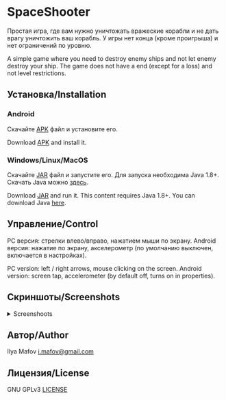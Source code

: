 # SpaceShooter

Простая игра, где вам нужно уничтожать вражеские корабли и не дать врагу уничтожить ваш корабль. У игры нет конца (кроме проигрыша) и нет ограничений по уровню.

A simple game where you need to destroy enemy ships and not let enemy destroy your ship. The game does not have a end (except for a loss) and not level restrictions.

## Установка/Installation

### Android

Скачайте [APK](readme/SpaceShooter.apk?raw=true) файл и установите его.

Download [APK](readme/SpaceShooter.apk?raw=true) and install it.

### Windows/Linux/MacOS

Скачайте [JAR](readme/SpaceShooter.jar?raw=true) файл и запустите его. Для запуска необходима Java 1.8+. Скачать Java можно [здесь](https://www.java.com/ru/download/).

Download [JAR](readme/SpaceShooter.jar?raw=true) and run it. This content requires Java 1.8+. You can download Java [here](https://www.java.com/ru/download/).

## Управление/Control

PC версия: стрелки влево/вправо, нажатием мыши по экрану.
Android версия: нажатие по экрану, акселерометр (по умолчанию выключен, включается в настройках).

PC version: left / right arrows, mouse clicking on the screen.
Android version: screen tap, accelerometer (by default off, turns on in properties).


## Скриншоты/Screenshots

<details>
  <summary>Screenshoots</summary>

  <img src="readme/SH_mainMenu.jpg" height="600">
  <img src="readme/SH_gameplay.jpg" height="600">
  <img src="readme/SH_gameplay1.jpg" height="600">
</details>

## Автор/Author

Ilya Mafov <i.mafov@gmail.com>

## Лицензия/License

GNU GPLv3 [LICENSE](LICENSE)
